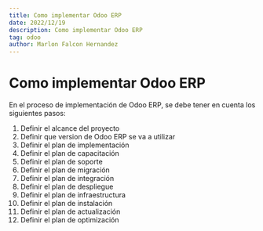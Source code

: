 ```yaml
---
title: Como implementar Odoo ERP
date: 2022/12/19
description: Como implementar Odoo ERP
tag: odoo
author: Marlon Falcon Hernandez
---
```


# Como implementar Odoo ERP

En el proceso de implementación de Odoo ERP, se debe tener en cuenta los siguientes pasos:
1. Definir el alcance del proyecto
2. Definir que version de Odoo ERP se va a utilizar
3. Definir el plan de implementación
4. Definir el plan de capacitación
5. Definir el plan de soporte
6. Definir el plan de migración
7. Definir el plan de integración
8. Definir el plan de despliegue
9. Definir el plan de infraestructura
10. Definir el plan de instalación
11. Definir el plan de actualización
12. Definir el plan de optimización
